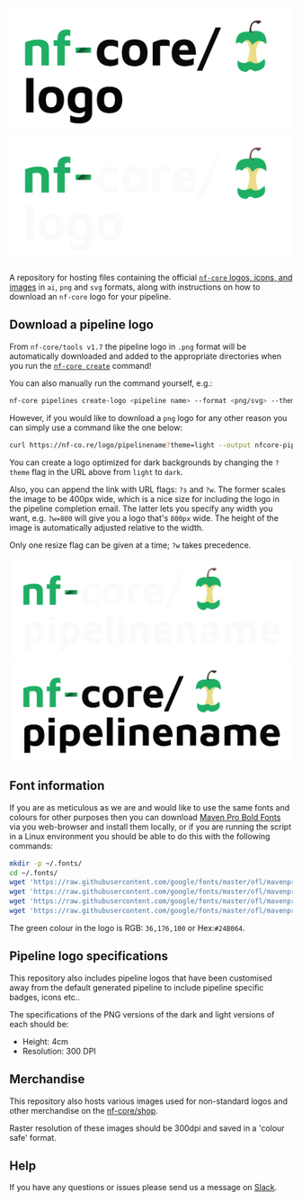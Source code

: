# ![nf-core/logos](nf-core-logos/nfcore-logo_logo_light.png#gh-light-mode-only) ![nf-core/logos](nf-core-logos/nfcore-logo_logo_dark.png#gh-dark-mode-only)

A repository for hosting files containing the official [`nf-core` logos, icons, and images](nf-core-logos) in `ai`, `png` and `svg` formats, along with instructions on how to download an `nf-core` logo for your pipeline.

## Download a pipeline logo

From `nf-core/tools v1.7` the pipeline logo in `.png` format will be automatically downloaded and added to the appropriate directories when you run the [`nf-core create`](https://github.com/nf-core/tools#creating-a-new-workflow) command!

You can also manually run the command yourself, e.g.:

```bash
nf-core pipelines create-logo <pipeline name> --format <png/svg> --theme <light/dark> --width <pixels>
```

However, if you would like to download a `png` logo for any other reason you can simply use a command like the one below:

```bash
curl https://nf-co.re/logo/pipelinename?theme=light --output nfcore-pipelinename_logo_light.png
```

You can create a logo optimized for dark backgrounds by changing the `?theme` flag in the URL above from `light` to `dark`.

Also, you can append the link with URL flags: `?s` and `?w`.
The former scales the image to be 400px wide, which is a nice size for including the logo in the pipeline completion email. The latter lets you specify any width you want, e.g. `?w=800` will give you a logo that's `800px` wide. The height of the image is automatically adjusted relative to the width.

Only one resize flag can be given at a time; `?w` takes precedence.

<p align="center">
<img src="nf-core-logos/nfcore-pipelinename_logo_dark.png#gh-dark-mode-only" width="500">
<img src="nf-core-logos/nfcore-pipelinename_logo_light.png#gh-light-mode-only" width="500">
</p>

## Font information

If you are as meticulous as we are and would like to use the same fonts and colours for other purposes then you can download [Maven Pro Bold Fonts](https://fonts.google.com/specimen/Maven+Pro) via you web-browser and install them locally, or if you are running the script in a Linux environment you should be able to do this with the following commands:

```bash
mkdir -p ~/.fonts/
cd ~/.fonts/
wget 'https://raw.githubusercontent.com/google/fonts/master/ofl/mavenpro/static/MavenPro-Black.ttf'
wget 'https://raw.githubusercontent.com/google/fonts/master/ofl/mavenpro/static/MavenPro-Bold.ttf'
wget 'https://raw.githubusercontent.com/google/fonts/master/ofl/mavenpro/static/MavenPro-Medium.ttf'
wget 'https://raw.githubusercontent.com/google/fonts/master/ofl/mavenpro/static/MavenPro-Regular.ttf'
```

The green colour in the logo is RGB: `36,176,100` or Hex:`#24B064`.

## Pipeline logo specifications

This repository also includes pipeline logos that have been customised away from the default generated pipeline to include pipeline specific badges, icons etc..

The specifications of the PNG versions of the dark and light versions of each should be:

- Height: 4cm
- Resolution: 300 DPI

## Merchandise

This repository also hosts various images used for non-standard logos and other merchandise on the [nf-core/shop](https://nf-co.re/shop).

Raster resolution of these images should be 300dpi and saved in a 'colour safe' format.

## Help

If you have any questions or issues please send us a message on [Slack](https://nf-co.re/join/slack).
